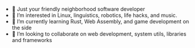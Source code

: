 - 👋 Just your friendly neighborhood software developer
- 👀 I’m interested in Linux, linguistics, robotics, life hacks, and music.
- 🌱 I’m currently learning Rust, Web Assembly, and game development on the side
- 💞️ I’m looking to collaborate on web development, system utils, libraries and frameworks


<!---
CourteousCoder/CourteousCoder is a ✨ special ✨ repository because its `README.md` (this file) appears on your GitHub profile.
You can click the Preview link to take a look at your changes.
--->
